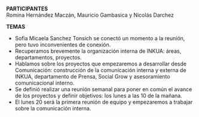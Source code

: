 **PARTICIPANTES**
<br/>Romina Hernández Maczán, Mauricio Gambasica y Nicolás Darchez

**TEMAS**

* Sofia Micaela Sanchez Tonsich se conectó un momento a la reunión, pero tuvo inconvenientes de conexión.
* Recuperamos brevemente la organización interna de INKUA: áreas, departamentos, proyectos.
* Hablamos sobre los proyectos que empezaremos a desarrollar desde Comunicación: construcción de la comunicación interna y externa de INKUA, departamento de Prensa, Social Grow y asesoramiento comunicacional interno.
* Se definió realizar una reunión semanal para poner en común el avance de los proyectos y definir objetivos: los lunes a las 10 de la mañana.
* El lunes 20 será la primera reunión de equipo y empezaremos a trabajar sobre la comunicación interna.
